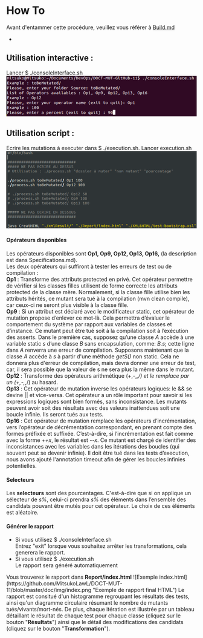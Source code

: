 <!-- Une présentation de votre travail sous la forme d'un tutoriel a suivre. -->
<!--exemples d'utilisation qui montrent le boulot (comment changer tous les + en - des classes
 dont le nom commence par Pouet : modifier tel fichier de config, ainsi que tel autre fichier
  de config, lancer mon script avec machin comme param, et pouf tu regardes le report)-->
# How To #

Avant d'entammer cette procédure, veuillez vous référer à [Build.md](../blob/master/Build.md)

-
## Utilisation interactive : #
Lancer $ ./consoleInterface.sh
![Exemple consoleInterface](https://github.com/MitsukoLawL/DOCT-MUT-11/blob/master/doc/img/consoleInterface.png "Exemple d'utilisation de consoleInterface")

## Utilisation script : #
Ecrire les mutations à executer dans $ ./execution.sh.
Lancer execution.sh![Exemple execution.sh](https://github.com/MitsukoLawL/DOCT-MUT-11/blob/master/doc/img/execution.png "Exemple d'utilisation de ./execution.sh")

#### Opérateurs disponibles #
Les opérateurs disponibles sont <b>Op1, Op9, Op12, Op13, Op16,</b> (la description est dans Specifications.md). <br/>
Les deux opérateurs qui suffiront à tester les erreurs de test ou de compilation :
<br/><b>Op1</b> : Transforme des attributs protected en privé. Cet opérateur permettre de vérifier si les classes filles utilisent de forme correcte les attributs protected de la classe mère. Normalement, si la classe fille utilise bien les attributs hérités, ce mutant sera tué à la compilation (mvn clean compile), car ceux-ci ne seront plus visible à la classe fille.
<br/><b>Op9</b> : Si un attribut est déclaré avec le modificateur static, cet opérateur de mutation propose d’enlever ce mot-là. Cela permettra d’évaluer le comportement du système par rapport aux variables de classes et d’instance. Ce mutant peut être tué soit à la compilation soit à l’exécution des asserts. Dans le première cas, supposez qu’une classe <i>A</i> accède à une variable static <i>s</i> d’une classe <i>B</i> sans encapsulation, comme: <i>B.s</i>; cette ligne dans <i>A</i> renverra une erreur de compilation. Supposons maintenant que la classe <i>A</i> accède à <i>s</i> à partir d'une méthode <i>getS()</i> non static. Cela ne donnera plus d'erreur de compilation, mais devra donner une erreur de test, car, il sera possible que la valeur de s ne sera plus la même dans le mutant. 
<br/><b>Op12</b> : Transforme des opérateurs arithmétique (+,-,*,/) et le remplace par un (+,-,*,/) au hasard.
<br/><b>Op13</b> : Cet opérateur de mutation inverse les opérateurs logiques: le && se devine || et vice-versa. Cet opérateur a un rôle important pour savoir si les expressions logiques sont bien formés, sans inconsistance. Les mutants peuvent avoir soit des résultats avec des valeurs inattendues soit une boucle infinie. Ils seront tués aux tests.
<br/><b>Op16</b> : Cet opérateur de mutation remplace les opérateurs d’incrémentation, 
vers l’opérateur de décrémentation correspondant, en prenant compte des formes préfixée et suffixée. C’est-à-dire, si l’incrémentation est fait comme avec la forme <i>++x</i>, le résultat est <i>--x</i>. Ce mutant est chargé de identifier des inconsistances avec les variables dans les itérations des boucles (qui souvent peut se devenir infinie). Il doit être tué dans les tests d’execution, nous avons ajouté l'annotation timeout afin de gérer les boucles infinies potentielles. 

#### Selecteurs #
Les <b>selecteurs</b> sont des pourcentages. C'est-à-dire que si on applique un sélecteur de <i>s%</i>, celui-ci prendra <i>s%</i> des éléments dans l’ensemble des candidats pouvant être mutés pour cet opérateur. Le choix de ces éléments est aléatoire. 

#### Générer le rapport #
<ul>
<li>Si vous utilisez $ ./consoleInterface.sh <br/>
Entrez "exit" lorsque vous souhaitez arrêter les transformations, cela generera le rapport.</li>
<li>Si vous utilisez $ ./execution.sh <br/>
Le rapport sera généré automatiquement</li>
</ul>
Vous trouverez le rapport dans <b>Report/index.html</b>
![Exemple index.html](https://github.com/MitsukoLawL/DOCT-MUT-11/blob/master/doc/img/index.png "Exemple de rapport final HTML")
Le rapport est consitué d'un histogramme regroupant les résultats des tests, ainsi qu'un diagramme circulaire résumant le nombre de mutants tués/vivants/mort-nés.
De plus, chaque itération est illustrée par un tableau détaillant le résultat de chaque test pour chaque classe (cliquez sur le bouton "<b>Résultats</b>") ainsi que le détail des modifications des candidats (cliquez sur le bouton "<b>Transformation</b>").
